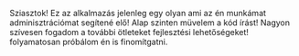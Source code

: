 Sziasztok!
Ez az alkalmazás jelenleg egy olyan ami az én munkámat adminisztrációmat segítené elő! Alap szinten müvelem a kód írást!
Nagyon szívesen fogadom a további ötleteket fejlesztési lehetőségeket! folyamatosan próbálom én is finomítgatni.
